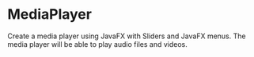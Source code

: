 # MediaPlayer
 Create a media player using JavaFX with Sliders and JavaFX menus. The media player will be able to play audio files and videos. 
